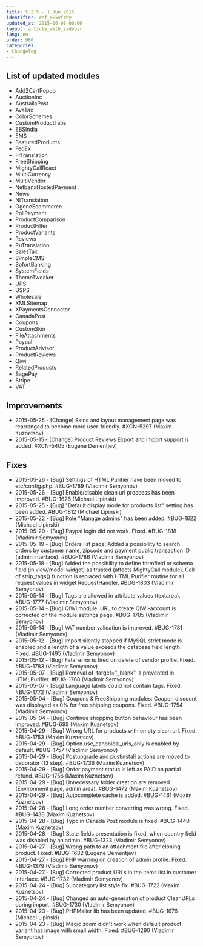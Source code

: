 ```yaml
---
title: 5.2.5 - 1 Jun 2015
identifier: ref_8S5vfrby
updated_at: 2015-06-08 00:00
layout: article_with_sidebar
lang: en
order: 980
categories:
- Changelog
---
```


## List of updated modules

*   Add2CartPopup
*   AuctionInc
*   AustraliaPost
*   AvaTax
*   ColorSchemes
*   CustomProductTabs
*   EBSIndia
*   EMS
*   FeaturedProducts
*   FedEx
*   FrTranslation
*   FreeShipping
*   MightyCallReact
*   MultiCurrency
*   MultiVendor
*   NetbanxHostedPayment
*   News
*   NlTranslation
*   OgoneEcommerce
*   PoliPayment
*   ProductComparison
*   ProductFilter
*   ProductVariants
*   Reviews
*   RuTranslation
*   SalesTax
*   SimpleCMS
*   SofortBanking
*   SystemFields
*   ThemeTweaker
*   UPS
*   USPS
*   Wholesale
*   XMLSitemap
*   XPaymentsConnector
*   CanadaPost
*   Coupons
*   CustomSkin
*   FileAttachments
*   Paypal
*   ProductAdvisor
*   ProductReviews
*   Qiwi
*   RelatedProducts
*   SagePay
*   Stripe
*   VAT

## Improvements

*   2015-05-25 - [Change] Skins and layout management page was rearranged to become more user-friendly. #XCN-5297 (Maxim Kuznetsov)
*   2015-05-15 - [Change] Product Reviews Export and Import support is added. #XCN-5405 (Eugene Dementjev)

## Fixes

*   2015-05-26 - [Bug] Settings of HTML Purifier have been moved to etc/config.php. #BUG-1789 (Vladimir Semyonov)
*   2015-05-26 - [Bug] Enable/disable clean url proccess has been improved. #BUG-1626 (Michael Lipinski)
*   2015-05-25 - [Bug] "Default display mode for products list" setting has been added. #BUG-1812 (Michael Lipinski)
*   2015-05-22 - [Bug] Role "Manage admins" has been added. #BUG-1622 (Michael Lipinski)
*   2015-05-20 - [Bug] Paypal login did not work. Fixed. #BUG-1818 (Vladimir Semyonov)
*   2015-05-19 - [Bug] Orders list page: Added a possibility to search orders by customer name, zipcode and payment public transaction ID (admin interface). #BUG-1786 (Vladimir Semyonov)
*   2015-05-18 - [Bug] Added the possibility to define formfield or schema field (in view/model widget) as trusted (affects MightyCall module). Call of strip_tags() function is replaced with HTML Purifier routine for all request values in widget RequestHandler. #BUG-1803 (Vladimir Semyonov)
*   2015-05-14 - [Bug] Tags are allowed in attribute values (textarea). #BUG-1777 (Vladimir Semyonov)
*   2015-05-14 - [Bug] QIWI module: URL to create QIWI-account is corrected on the module settings page. #BUG-1785 (Vladimir Semyonov)
*   2015-05-14 - [Bug] VAT number validation is improved. #BUG-1781 (Vladimir Semyonov)
*   2015-05-12 - [Bug] Import silently stopped if MySQL strict mode is enabled and a length of a value exceeds the database field length. Fixed. #BUG-1495 (Vladimir Semyonov)
*   2015-05-12 - [Bug] Fatal error is fired on delete of vendor profile. Fixed. #BUG-1783 (Vladimir Semyonov)
*   2015-05-07 - [Bug] Removal of  target="_blank" is prevented in HTMLPurifier. #BUG-1768 (Vladimir Semyonov)
*   2015-05-07 - [Bug] Language labels could not contain tags. Fixed. #BUG-1772 (Vladimir Semyonov)
*   2015-05-04 - [Bug] Coupons & FreeShipping modules: Coupon discount was displayed as 0% for free shipping coupons. Fixed. #BUG-1754 (Vladimir Semyonov)
*   2015-05-04 - [Bug] Continue shopping button behaviour has been improved. #BUG-699 (Maxim Kuznetsov)
*   2015-04-29 - [Bug] Wrong URL for products with empty clean url. Fixed. #BUG-1753 (Maxim Kuznetsov)
*   2015-04-29 - [Bug] Option use_canonical_urls_only is enabled by default. #BUG-1757 (Vladimir Semyonov)
*   2015-04-29 - [Bug] Postupgrade and postinstall actions are moved to decorator (13 step). #BUG-1736 (Maxim Kuznetsov)
*   2015-04-29 - [Bug] Order payment status is left as PAID on partial refund. #BUG-1756 (Maxim Kuznetsov)
*   2015-04-29 - [Bug] Unnecessary folder creation are removed (Environment page, admin area). #BUG-1472 (Maxim Kuznetsov)
*   2015-04-29 - [Bug] Autocomplete cache is added. #BUG-1461 (Maxim Kuznetsov)
*   2015-04-28 - [Bug] Long order number converting was wrong. Fixed. #BUG-1438 (Maxim Kuznetsov)
*   2015-04-28 - [Bug] Typo in Canada Post module is fixed. #BUG-1440 (Maxim Kuznetsov)
*   2015-04-28 - [Bug] State fields presentation is fixed, when country field was disabled by an admin. #BUG-1323 (Vladimir Semyonov)
*   2015-04-27 - [Bug] Wrong path to an attachment file after cloning product. Fixed. #BUG-1682 (Eugene Dementjev)
*   2015-04-27 - [Bug] PHP warning on creation of admin profile. Fixed. #BUG-1379 (Vladimir Semyonov)
*   2015-04-27 - [Bug] Corrected product URLs in the items list in customer interface. #BUG-1732 (Vladimir Semyonov)
*   2015-04-24 - [Bug] Subcategory list style fix. #BUG-1722 (Maxim Kuznetsov)
*   2015-04-24 - [Bug] Changed an auto-generation of product CleanURLs during import. #BUG-1730 (Vladimir Semyonov)
*   2015-04-23 - [Bug] PHPMailer lib has been updated. #BUG-1676 (Michael Lipinski)
*   2015-04-23 - [Bug] Magic zoom didn't work when default product variant has image with small width. Fixed. #BUG-1290 (Vladimir Semyonov)